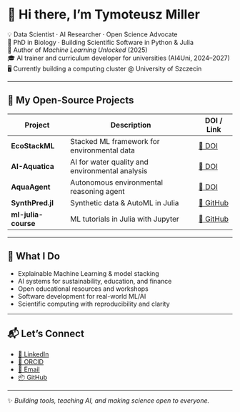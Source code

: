 # 👋 Hi there, I’m Tymoteusz Miller

💡 Data Scientist · AI Researcher · Open Science Advocate  
🧠 PhD in Biology · Building Scientific Software in Python & Julia  
📘 Author of *Machine Learning Unlocked* (2025)  
🎓 AI trainer and curriculum developer for universities (AI4Uni, 2024–2027)  
🖥️ Currently building a computing cluster @ University of Szczecin

---

## 🔧 My Open-Source Projects

| Project        | Description                                      | DOI / Link |
|----------------|--------------------------------------------------|-------------|
| **EcoStackML** | Stacked ML framework for environmental data      | [🔗 DOI](https://doi.org/10.5281/zenodo.15173335) |
| **AI-Aquatica**| AI for water quality and environmental analysis  | [🔗 DOI](https://doi.org/10.5281/zenodo.15096947) |
| **AquaAgent**  | Autonomous environmental reasoning agent         | [🔗 DOI](https://doi.org/10.5281/zenodo.15098587) |
| **SynthPred.jl**| Synthetic data & AutoML in Julia                | [🔗 GitHub](https://github.com/TyMill/SynthPred) |
| **ml-julia-course** | ML tutorials in Julia with Jupyter         | [🔗 GitHub](https://github.com/TyMill/ml-julia-course) |

---

## 🧠 What I Do

- Explainable Machine Learning & model stacking  
- AI systems for sustainability, education, and finance  
- Open educational resources and workshops  
- Software development for real-world ML/AI  
- Scientific computing with reproducibility and clarity

---

## 📬 Let’s Connect

- [🔗 LinkedIn](https://www.linkedin.com/in/tymoteusz-miller-73295868/)  
- [🧪 ORCID](https://orcid.org/0000-0002-5962-5334) 
- [📧 Email](mailto:tymoteusz.miller@usz.edu.pl)  
- [📦 GitHub](https://github.com/TyMill)

---

✨ *Building tools, teaching AI, and making science open to everyone.*

